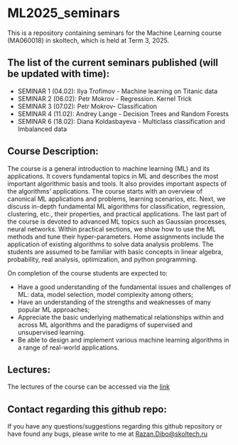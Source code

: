 # ML2025_seminars
This is a repository containing seminars for the Machine Learning course (MA060018) in skoltech, which is held at Term 3, 2025.

## The list of the current seminars published (will be updated with time):

- SEMINAR 1 (04.02): Ilya Trofimov - Machine learning on Titanic data
- SEMINAR 2 (06.02): Petr Mokrov - Regression. Kernel Trick
- SEMINAR 3 (07.02): Petr Mokrov- Classification
- SEMINAR 4 (11.02): Andrey Lange - Decision Trees and Random Forests
- SEMINAR 6 (18.02): Diana Koldasbayeva - Multiclass classification and Imbalanced data


## Course Description:

The course is a general introduction to machine learning (ML) and its applications. It covers fundamental topics in ML and describes the most important algorithmic basis and tools. It also provides important aspects of the algorithms’ applications. The course starts with an overview of canonical ML applications and problems, learning scenarios, etc. Next, we discuss in-depth fundamental ML algorithms for classification, regression, clustering, etc., their properties, and practical applications. The last part of the course is devoted to advanced ML topics such as Gaussian processes, neural networks. Within practical sections, we show how to use the ML methods and tune their hyper-parameters. Home assignments include the application of existing algorithms to solve data analysis problems. The students are assumed to be familiar with basic concepts in linear algebra, probability, real analysis, optimization, and python programming.

On completion of the course students are expected to:

- Have a good understanding of the fundamental issues and challenges of ML: data, model selection, model complexity among others;
- Have an understanding of the strengths and weaknesses of many popular ML approaches;
- Appreciate the basic underlying mathematical relationships within and across ML algorithms and the paradigms of supervised and unsupervised learning.
- Be able to design and implement various machine learning algorithms in a range of real-world applications.

## Lectures:

The lectures of the course can be accessed via the [link](https://github.com/adasegroup/ML2025_lectures)

## Contact regarding this github repo:

If you have any questions/suggestions regarding this github repository or have found any bugs, please write to me at Razan.Dibo@skoltech.ru
